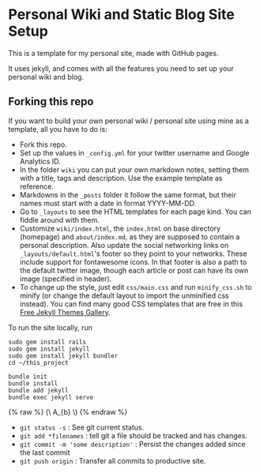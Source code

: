 # Personal Wiki and Static Blog Site Setup

This is a template for my personal site, made with GitHub pages. 

It uses jekyll, and comes with all the features you need to set up your personal wiki and blog.

## Forking this repo

If you want to build your own personal wiki / personal site using mine as a template, all you have to do is:

- Fork this repo.
- Set up the values in `_config.yml` for your twitter username and Google Analytics ID.
- In the folder `wiki` you can put your own markdown notes, setting them with a title, tags and description. Use the example template as reference.
- Markdowns in the `_posts` folder it follow the same format, but their names must start with a date in format YYYY-MM-DD.
- Go to `_layouts` to see the HTML templates for each page kind. You can fiddle around with them.
- Customize `wiki/index.html`, the `index.html` on base directory (homepage) and `about/index.md`, as they are supposed to contain a personal description. Also update the social networking links on `_layouts/default.html`'s footer so they point to your networks. These include support for fontawesome icons. In that footer is also a path to the default twitter image, though each article or post can have its own image (specified in header).
- To change up the style, just edit `css/main.css` and run `minify_css.sh` to minify (or change the default layout to import the unminified css instead). You can find many good CSS templates that are free in this [Free Jekyll Themes Gallery](https://jekyllthemes.io/free).

To run the site locally, run

```
sudo gem install rails
sudo gem install jekyll
sudo gem install jekyll bundler
cd ~/this_project

bundle init
bundle install
bundle add jekyll
bundle exec jekyll serve
```

{% raw %} \(\\ A_{b} \\\) {% endraw %}

- `git status -s` : See git current status.
- `git add *filenames` : tell git a file should be tracked and has changes.
- `git commit -m 'some description'` : Persist the changes added since the last commit
- `git push origin` : Transfer all commits to productive site.